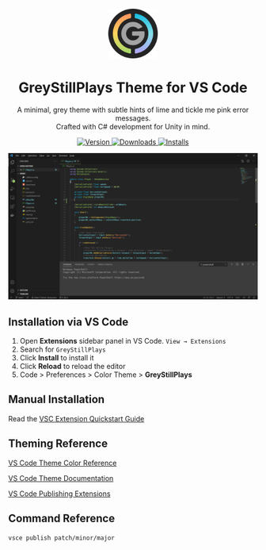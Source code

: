 <p align="center">
  <img alt="GreyStillPlays Logo" src="https://raw.githubusercontent.com/jaredbest/greystillplays-vscode/master/images/logo.png" width="100" />
</p>
<h1 align="center">
  GreyStillPlays Theme for VS Code
</h1>
<p align="center">
  A minimal, grey theme with subtle hints of lime and tickle me pink error messages.<br>
  Crafted with C# development for Unity in mind.
</p>
<p align="center">
  <a href="https://marketplace.visualstudio.com/items?itemName=jaredbest.greystillplays-vscode">
    <img alt="Version" src="https://vsmarketplacebadge.apphb.com/version/jaredbest.greystillplays-vscode.svg" />
  </a>
  <a href="https://marketplace.visualstudio.com/items?itemName=jaredbest.greystillplays-vscode">
    <img alt="Downloads" src="https://vsmarketplacebadge.apphb.com/downloads/jaredbest.greystillplays-vscode.svg" />
  </a>
  <a href="https://marketplace.visualstudio.com/items?itemName=jaredbest.greystillplays-vscode">
    <img alt="Installs" src="https://vsmarketplacebadge.apphb.com/installs/jaredbest.greystillplays-vscode.svg" />
  </a>
</p>

![demo](https://raw.githubusercontent.com/jaredbest/greystillplays-vscode/master/images/demo.png)

## Installation via VS Code

1. Open **Extensions** sidebar panel in VS Code. `View → Extensions`
2. Search for `GreyStillPlays`
3. Click **Install** to install it
4. Click **Reload** to reload the editor
5. Code > Preferences > Color Theme > **GreyStillPlays**

## Manual Installation

Read the [VSC Extension Quickstart Guide](https://github.com/jaredbest/greystillplays-vscode/blob/master/vsc-extension-quickstart.md)

## Theming Reference

[VS Code Theme Color Reference](https://code.visualstudio.com/docs/getstarted/theme-color-reference)

[VS Code Theme Documentation](https://code.visualstudio.com/docs/extensions/themes-snippets-colorizers)

[VS Code Publishing Extensions](https://code.visualstudio.com/docs/extensions/publish-extension)

## Command Reference
```bash
vsce publish patch/minor/major
```